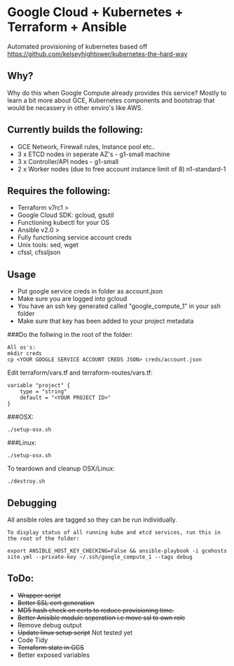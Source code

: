# Google Cloud + Kubernetes + Terraform + Ansible
 
Automated provisioning of kubernetes based off https://github.com/kelseyhightower/kubernetes-the-hard-way

## Why?

Why do this when Google Compute already provides this service? Mostly to learn a bit more about GCE, Kubernetes components and bootstrap that would be necassery in other enviro's like AWS. 

## Currently builds the following:
* GCE Network, Firewall rules, Instance pool etc..
* 3 x ETCD nodes in seperate AZ's - g1-small machine
* 3 x Controller/API nodes - g1-small 
* 2 x Worker nodes (due to free account instance limit of 8) n1-standard-1

## Requires the following: 
* Terraform v7rc1 >
* Google Cloud SDK: gcloud, gsutil 
* Functioning kubectl for your OS
* Ansible v2.0 > 
* Fully functioning service account creds
* Unix tools: sed, wget
* cfssl, cfssljson 

## Usage 
* Put google service creds in folder as account.json
* Make sure you are logged into gcloud
* You have an ssh key generated called "google_compute_1" in your ssh folder 
* Make sure that key has been added to your project metadata

###Do the follwing in the root of the folder:
```
All os's:
mkdir creds
cp <YOUR GOOGLE SERVICE ACCOUNT CREDS JSON> creds/account.json
```

Edit terraform/vars.tf and terraform-routes/vars.tf:

```
variable "project" {
    type = "string"
    default = "<YOUR PROJECT ID>"
}
```

###OSX:
```
./setup-osx.sh
```
###Linux:
```
./setup-osx.sh
```

To teardown and cleanup OSX/Linux:
```
./destroy.sh
```

## Debugging

All ansible roles are tagged so they can be run individually.

```
To display status of all running kube and etcd services, run this in the root of the folder:

export ANSIBLE_HOST_KEY_CHECKING=False && ansible-playbook -i gcehosts site.yml --private-key ~/.ssh/google_compute_1 --tags debug

```

## ToDo:
* ~~Wrapper script~~ 
* ~~Better SSL cert generation~~
* ~~MD5 hash check on certs to reduce provisioning time.~~
* ~~Better Anisible module seperation i.e move ssl to own role~~
* Remove debug output
* ~~Update linux setup script~~ Not tested yet
* Code Tidy
* ~~Terraform state in GCS~~
* Better exposed variables